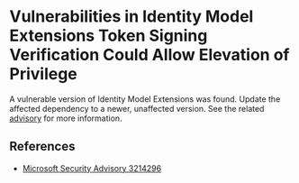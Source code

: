 # Vulnerabilities in Identity Model Extensions Token Signing Verification Could Allow Elevation of Privilege

A vulnerable version of Identity Model Extensions was found. Update the affected dependency to a newer, unaffected version. See the related [advisory](https://learn.microsoft.com/en-us/security-updates/SecurityAdvisories/2017/3214296) for more information.

## References

* [Microsoft Security Advisory 3214296](https://learn.microsoft.com/en-us/security-updates/SecurityAdvisories/2017/3214296)
